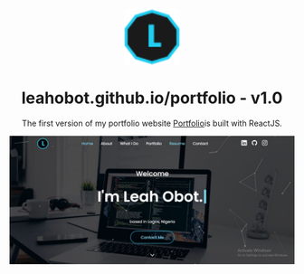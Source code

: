 <div align="center">
  <img alt="Logo" src="https://github.com/leahobot/portfolio/blob/main/src/images/logo.png" width="100" />
</div>
<h1 align="center">
  leahobot.github.io/portfolio - v1.0
</h1>
<p align="center">
  The first version of my portfolio website <a href="https://leahobot.github.io/portfolio" target="_blank">Portfolio</a>is built with ReactJS.


![demo](https://github.com/leahobot/portfolio/blob/main/src/images/demo.JPG)


